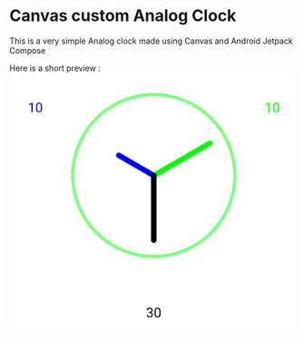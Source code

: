 # Canvas custom Analog Clock
 This is a very simple Analog clock made using Canvas and Android Jetpack Compose

Here is a short preview :
<img src="app/sample_img.PNG"/>
